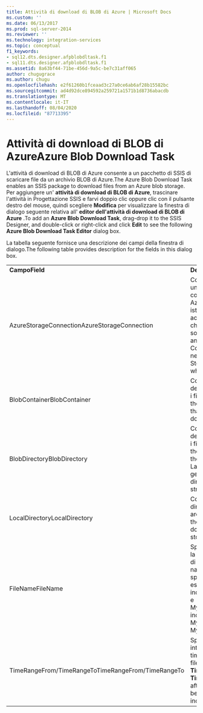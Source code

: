 ```yaml
---
title: Attività di download di BLOB di Azure | Microsoft Docs
ms.custom: ''
ms.date: 06/13/2017
ms.prod: sql-server-2014
ms.reviewer: ''
ms.technology: integration-services
ms.topic: conceptual
f1_keywords:
- sql12.dts.designer.afpblobdltask.f1
- sql11.dts.designer.afpblobdltask.f1
ms.assetid: 8a63bf44-71be-456d-9a5c-be7c31aff065
author: chugugrace
ms.author: chugu
ms.openlocfilehash: e2f61260b1fceaad3c27a0ce6ab6af28b15582bc
ms.sourcegitcommit: ad4d92dce894592a259721a1571b1d8736abacdb
ms.translationtype: MT
ms.contentlocale: it-IT
ms.lasthandoff: 08/04/2020
ms.locfileid: "87713395"
---
```

# <a name="azure-blob-download-task"></a><span data-ttu-id="2d611-102">Attività di download di BLOB di Azure</span><span class="sxs-lookup"><span data-stu-id="2d611-102">Azure Blob Download Task</span></span>
  <span data-ttu-id="2d611-103">L'attività di download di BLOB di Azure consente a un pacchetto di SSIS di scaricare file da un archivio BLOB di Azure.</span><span class="sxs-lookup"><span data-stu-id="2d611-103">The Azure Blob Download Task enables an SSIS package to download files from an Azure blob storage.</span></span>   
<span data-ttu-id="2d611-104">Per aggiungere un' **attività di download di BLOB di Azure**, trascinare l'attività in Progettazione SSIS e farvi doppio clic oppure clic con il pulsante destro del mouse, quindi scegliere **Modifica** per visualizzare la finestra di dialogo seguente relativa all' **editor dell'attività di download di BLOB di Azure** .</span><span class="sxs-lookup"><span data-stu-id="2d611-104">To add an **Azure Blob Download Task**, drag-drop it to the SSIS Designer, and double-click or right-click and click **Edit** to see the following **Azure Blob Download Task Editor** dialog box.</span></span>  
  
 <span data-ttu-id="2d611-105">La tabella seguente fornisce una descrizione dei campi della finestra di dialogo.</span><span class="sxs-lookup"><span data-stu-id="2d611-105">The following table provides description for the fields in this dialog box.</span></span>  
  
|||  
|-|-|  
|<span data-ttu-id="2d611-106">**Campo**</span><span class="sxs-lookup"><span data-stu-id="2d611-106">**Field**</span></span>|<span data-ttu-id="2d611-107">**Descrizione**</span><span class="sxs-lookup"><span data-stu-id="2d611-107">**Description**</span></span>|  
|<span data-ttu-id="2d611-108">AzureStorageConnection</span><span class="sxs-lookup"><span data-stu-id="2d611-108">AzureStorageConnection</span></span>|<span data-ttu-id="2d611-109">Consente di specificare un'istanza esistente di Gestione connessioni dell'archiviazione di Azure o di creare una nuova istanza che fa riferimento a un account di archiviazione di Azure che indica la posizione in cui sono ospitati i file BLOB.</span><span class="sxs-lookup"><span data-stu-id="2d611-109">Specify an existing Azure Storage Connection Manager or create a new one that refers to an Azure Storage Account, which points to where the blob files are hosted.</span></span>|  
|<span data-ttu-id="2d611-110">BlobContainer</span><span class="sxs-lookup"><span data-stu-id="2d611-110">BlobContainer</span></span>|<span data-ttu-id="2d611-111">Consente di specificare il nome del contenitore BLOB che include i file BLOB da scaricare.</span><span class="sxs-lookup"><span data-stu-id="2d611-111">Specifies the name of the blob container that contains the blob files to be downloaded.</span></span>|  
|<span data-ttu-id="2d611-112">BlobDirectory</span><span class="sxs-lookup"><span data-stu-id="2d611-112">BlobDirectory</span></span>|<span data-ttu-id="2d611-113">Consente di specificare il nome della directory BLOB che include i file BLOB da scaricare.</span><span class="sxs-lookup"><span data-stu-id="2d611-113">Specifies the blob directory that contains the blob files to be downloaded.</span></span> <span data-ttu-id="2d611-114">La directory BLOB è una struttura gerarchica virtuale.</span><span class="sxs-lookup"><span data-stu-id="2d611-114">The blob directory is a virtual hierarchical structure.</span></span>|  
|<span data-ttu-id="2d611-115">LocalDirectory</span><span class="sxs-lookup"><span data-stu-id="2d611-115">LocalDirectory</span></span>|<span data-ttu-id="2d611-116">Consente di specificare la directory locale in cui verranno archiviati i file BLOB.</span><span class="sxs-lookup"><span data-stu-id="2d611-116">Specifies the local directory where the downloaded blob files will be stored.</span></span>|  
|<span data-ttu-id="2d611-117">FileName</span><span class="sxs-lookup"><span data-stu-id="2d611-117">FileName</span></span>|<span data-ttu-id="2d611-118">Specifica un filtro per i nomi per la selezione di file con il modello di nomi specificato.</span><span class="sxs-lookup"><span data-stu-id="2d611-118">Specifies a name filter to select files with the specified name pattern.</span></span> <span data-ttu-id="2d611-119">ad esempio</span><span class="sxs-lookup"><span data-stu-id="2d611-119">E.g.</span></span> <span data-ttu-id="2d611-120">MySheet\*.xls\* include file quali MySheet001.xls e MySheetABC.xlsx.</span><span class="sxs-lookup"><span data-stu-id="2d611-120">MySheet\*.xls\* includes files such as MySheet001.xls and MySheetABC.xlsx.</span></span>|  
|<span data-ttu-id="2d611-121">TimeRangeFrom/TimeRangeTo</span><span class="sxs-lookup"><span data-stu-id="2d611-121">TimeRangeFrom/TimeRangeTo</span></span>|<span data-ttu-id="2d611-122">Specifica un filtro basato su un intervallo di tempo.</span><span class="sxs-lookup"><span data-stu-id="2d611-122">Specifies a time range filter.</span></span> <span data-ttu-id="2d611-123">Saranno inclusi i file modificati dopo **TimeRangeFrom** e prima di **TimeRangeTo** .</span><span class="sxs-lookup"><span data-stu-id="2d611-123">Files modified after **TimeRangeFrom** and before **TimeRangeTo** will be included.</span></span>|  
  
  
